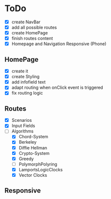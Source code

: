 # ToDo
- [X] create NavBar
- [X] add all possible routes
- [X] create HomePage
- [X] finish routes content
- [X] Homepage and Navigation Responsive (Phone)

## HomePage
- [X] create it
- [X] create Styling
- [X] add infofield text
- [X] adapt routing when onClick event is triggered
- [X] fix routing logic

## Routes
- [X] Scenarios
- [X] Input Fields
- [ ] Algorithms
  - [X] Chord-System
  - [X] Berkeley
  - [X] Diffie Hellman
  - [X] Crypto-System
  - [X] Greedy
  - [ ] PolymorphPolyring
  - [X] LamportsLogicClocks
  - [X] Vector Clocks

## Responsive
